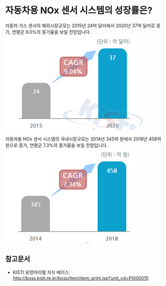 # 자동차용 NOx 센서 시스템의 성장률은?

자동차 가스 센서의 해외시장규모는 2015년 24억 달러에서 2020년 37억 달러로 증가, 연평균 9.0%의 증가율을 보일 전망입니다.
![BCC_Research,_Global_Markets_for_Automotive_Sensor_Technologies(Gas_sensors),_2014(5)](./images/자동차용NOx센서시스템_Q14_1_4.PNG)

자동차용 NOx 센서 시스템의 국내시장규모는 2014년 345억 원에서 2018년 458억 원으로 증가, 연평균 7.3%의 증가율을 보일 전망입니다.
![Global_Market_for_Automotive_Sensor_Technology,_BCC,_2014_기반_KISTI_재구성](./images/자동차용NOx센서시스템_Q14_1_4_.PNG)

## 참고문서
- KISTI 유망아이템 지식 베이스: http://boss.kisti.re.kr/boss/item/item_print.jsp?unit_cd=PI000015